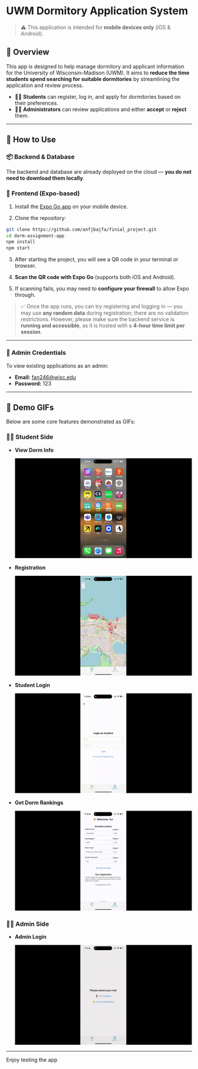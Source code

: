 # UWM Dormitory Application System

> ⚠️ This application is intended for **mobile devices only** (iOS & Android).

## 📌 Overview

This app is designed to help manage dormitory and applicant information for the University of Wisconsin–Madison (UWM). It aims to **reduce the time students spend searching for suitable dormitories** by streamlining the application and review process.

- 🧑‍🎓 **Students** can register, log in, and apply for dormitories based on their preferences.
- 🧑‍💼 **Administrators** can review applications and either **accept** or **reject** them.

---

## 🚀 How to Use

### 📦 Backend & Database

The backend and database are already deployed on the cloud — **you do not need to download them locally**.

### 📱 Frontend (Expo-based)

1.  Install the [Expo Go app](https://expo.dev/client) on your mobile device.

2.  Clone the repository:

```bash
git clone https://github.com/anfjbajfa/finial_project.git
cd dorm-assignment-app
npm install
npm start
```

3.  After starting the project, you will see a QR code in your terminal or browser.

4.  **Scan the QR code with Expo Go** (supports both iOS and Android).

5.  If scanning fails, you may need to **configure your firewall** to allow Expo through.

> ✅ Once the app runs, you can try registering and logging in — you may use **any random data** during registration; there are no validation restrictions. However, please make sure the backend service is **running and accessible**, as it is hosted with a **4-hour time limit per session**.

---

### 🔐 Admin Credentials

To view existing applications as an admin:

- **Email:** fan246@wisc.edu
- **Password:** 123

---

## 🎥 Demo GIFs

Below are some core features demonstrated as GIFs:

### 👩‍🎓 Student Side

- **View Dorm Info**

  ![Dorm Info](./dormInfo.gif)

- **Registration**

  ![Registration](./Registration.gif)

- **Student Login**

  ![Student Login](./studentLogin.gif)

- **Get Dorm Rankings**

  ![Get Rank](./getrank.gif)

### 👨‍💼 Admin Side

- **Admin Login**

  ![Admin Login](./adminLogin.gif)

---

Enjoy testing the app
